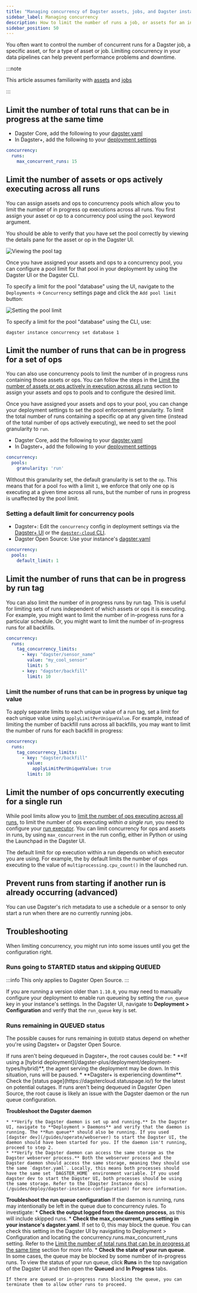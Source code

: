 ```yaml
---
title: "Managing concurrency of Dagster assets, jobs, and Dagster instances"
sidebar_label: Managing concurrency
description: How to limit the number of runs a job, or assets for an instance of Dagster.
sidebar_position: 50
---
```


You often want to control the number of concurrent runs for a Dagster job, a specific asset, or for a type of asset or job. Limiting concurrency in your data pipelines can help prevent performance problems and downtime.


:::note

This article assumes familiarity with [assets](/guides/build/assets/) and [jobs](/guides/build/assets/asset-jobs)

:::

## Limit the number of total runs that can be in progress at the same time

* Dagster Core, add the following to your [dagster.yaml](/guides/deploy/dagster-yaml)
* In Dagster+, add the following to your [deployment settings](/dagster-plus/deployment/management/deployments/deployment-settings-reference)

```yaml
concurrency:
  runs:
    max_concurrent_runs: 15
```

## Limit the number of assets or ops actively executing across all runs

You can assign assets and ops to concurrency pools which allow you to limit the number of in progress op executions across all runs.  You first assign your asset or op to a concurrency pool using the `pool` keyword argument.

<CodeExample path="docs_beta_snippets/docs_beta_snippets/guides/operate/concurrency-pool-api.py" language="python" title="Specifying pools on assets and ops" />

You should be able to verify that you have set the pool correctly by viewing the details pane for the asset or op in the Dagster UI.

![Viewing the pool tag](/images/guides/operate/managing-concurrency/asset-pool-tag.png)

Once you have assigned your assets and ops to a concurrency pool, you can configure a pool limit for that pool in your deployment by using the Dagster UI or the Dagster CLI.

To specify a limit for the pool "database" using the UI, navigate to the `Deployments` &rarr; `Concurrency` settings page and click the `Add pool limit` button:

![Setting the pool limit](/images/guides/operate/managing-concurrency/add-pool-ui.png)

To specify a limit for the pool "database" using the CLI, use:

```
dagster instance concurrency set database 1
```

## Limit the number of runs that can be in progress for a set of ops

You can also use concurrency pools to limit the number of in progress runs containing those assets or ops.  You can follow the steps in the [Limit the number of assets or ops actively in execution across all runs](#limit-the-number-of-assets-or-ops-actively-executing-across-all-runs) section to assign your assets and ops to pools and to configure the desired limit.

Once you have assigned your assets and ops to your pool, you can change your deployment settings to set the pool enforcement granularity.  To limit the total number of runs containing a specific op at any given time (instead of the total number of ops actively executing), we need to set the pool granularity to `run`.

* Dagster Core, add the following to your [dagster.yaml](/guides/deploy/dagster-yaml)
* In Dagster+, add the following to your [deployment settings](/dagster-plus/deployment/management/deployments/deployment-settings-reference)

```yaml
concurrency:
  pools:
    granularity: 'run'
```

Without this granularity set, the default granularity is set to the `op`.  This means that for a pool `foo` with a limit `1`, we enforce that only one op is executing at a given time across all runs, but the number of runs in progress is unaffected by the pool limit.

### Setting a default limit for concurrency pools

* Dagster+: Edit the `concurrency` config in deployment settings via the [Dagster+ UI](/guides/operate/webserver) or the [`dagster-cloud` CLI](/dagster-plus/deployment/management/dagster-cloud-cli/).
* Dagster Open Source: Use your instance's [dagster.yaml](/guides/deploy/dagster-yaml)

```yaml
concurrency:
  pools:
    default_limit: 1
```


## Limit the number of runs that can be in progress by run tag

You can also limit the number of in progress runs by run tag.  This is useful for limiting sets of runs independent of which assets or ops it is executing. For example, you might want to limit the number of in-progress runs for a particular schedule. Or, you might want to limit the number of in-progress runs for all backfills.

```yaml
concurrency:
  runs:
    tag_concurrency_limits:
      - key: "dagster/sensor_name"
        value: "my_cool_sensor"
        limit: 5
      - key: "dagster/backfill"
        limit: 10
```

### Limit the number of runs that can be in progress by unique tag value

To apply separate limits to each unique value of a run tag, set a limit for each unique value using `applyLimitPerUniqueValue`. For example, instead of limiting the number of backfill runs across all backfills, you may want to limit the number of runs for each backfill in progress:

```yaml
concurrency:
  runs:
    tag_concurrency_limits:
      - key: "dagster/backfill"
        value:
          applyLimitPerUniqueValue: true
        limit: 10
```

## Limit the number of ops concurrently executing for a single run

While pool limits allow you to [limit the number of ops executing across all runs](#limit-the-number-of-assets-or-ops-actively-executing-across-all-runs), to limit the number of ops executing *within a single run*, you need to configure your [run executor](/guides/operate/run-executors). You can
limit concurrency for ops and assets in runs, by using `max_concurrent` in the run config, either in Python or using the Launchpad in the Dagster UI.

<CodeExample path="docs_beta_snippets/docs_beta_snippets/guides/operate/concurrency-run-scoped-op-concurrency.py" language="python" title="Limit concurrent op execution for a single run" />

The default limit for op execution within a run depends on which executor you are using.  For example, the <PyObject section="execution" module="dagster" object="multiprocess_executor" /> by default limits the number of ops executing to the value of `multiprocessing.cpu_count()` in the launched run.

## Prevent runs from starting if another run is already occurring (advanced)

You can use Dagster's rich metadata to use a schedule or a sensor to only start a run when there are no currently running jobs.

<CodeExample path="docs_beta_snippets/docs_beta_snippets/guides/operate/concurrency-no-more-than-1-job.py" language="python" title="No more than 1 running job from a schedule" />


## Troubleshooting

When limiting concurrency, you might run into some issues until you get the configuration right.

### Runs going to STARTED status and skipping QUEUED

:::info
This only applies to Dagster Open Source.
:::

If you are running a version older than `1.10.0`, you may need to manually configure your deployment to enable run queueing by setting the `run_queue` key in your instance's settings. In the Dagster UI, navigate to **Deployment > Configuration** and verify that the `run_queue` key is set.

### Runs remaining in QUEUED status

The possible causes for runs remaining in `QUEUED` status depend on whether you're using Dagster+ or Dagster Open Source.

<Tabs>
  <TabItem value="Dagster+" label="Dagster+">
    If runs aren't being dequeued in Dagster+, the root causes could be:
    * **If using a [hybrid deployment](/dagster-plus/deployment/deployment-types/hybrid)**, the agent serving the deployment may be down. In this situation, runs will be paused.
    * **Dagster+ is experiencing downtime**. Check the [status page](https://dagstercloud.statuspage.io/) for the latest on potential outages.

  </TabItem>
  <TabItem value="Dagster Open Source" label="Dagster Open Source">
  If runs aren't being dequeued in Dagster Open Source, the root cause is likely an issue with the Dagster daemon or the run queue configuration.

  **Troubleshoot the Dagster daemon**

    * **Verify the Dagster daemon is set up and running.** In the Dagster UI, navigate to **Deployment > Daemons** and verify that the daemon is running. The **Run queue** should also be running. If you used [dagster dev](/guides/operate/webserver) to start the Dagster UI, the daemon should have been started for you. If the daemon isn't running, proceed to step 2.
    * **Verify the Dagster daemon can access the same storage as the Dagster webserver process.** Both the webserver process and the Dagster daemon should access the same storage, meaning they should use the same `dagster.yaml`. Locally, this means both processes should have the same set `DAGSTER_HOME` environment variable. If you used dagster dev to start the Dagster UI, both processes should be using the same storage. Refer to the [Dagster Instance docs](/guides/deploy/dagster-instance-configuration) for more information.

  **Troubleshoot the run queue configuration**
    If the daemon is running, runs may intentionally be left in the queue due to concurrency rules. To investigate:
    * **Check the output logged from the daemon process**, as this will include skipped runs.
    * **Check the max_concurrent_runs setting in your instance's dagster.yaml**. If set to 0, this may block the queue. You can check this setting in the Dagster UI by navigating to Deployment > Configuration and locating the concurrency.runs.max_concurrent_runs setting. Refer to the [Limit the number of total runs that can be in progress at the same time](#limit-the-number-of-total-runs-that-can-be-in-progress-at-the-same-time) section for more info.
    * **Check the state of your run queue**. In some cases, the queue may be blocked by some number of in-progress runs. To view the status of your run queue, click **Runs** in the top navigation of the Dagster UI and then open the **Queued** and **In Progress** tabs.
    
    If there are queued or in-progress runs blocking the queue, you can terminate them to allow other runs to proceed.
  </TabItem>
</Tabs>
